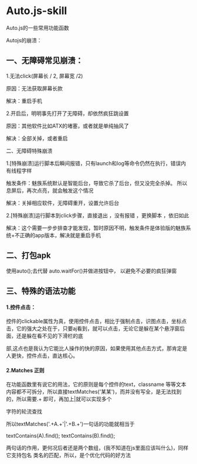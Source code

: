 # Auto.js-skill
Auto.js的一些常用功能函数

Autojs的崩溃：

## 一、无障碍常见崩溃：

1.无法click(屏幕长 / 2, 屏幕宽 /2)

原因：无法获取屏幕长款

解决：重启手机

2.开启后，明明事先打开了无障碍，却依然疯狂跳设置

原因：其他软件比如ATX的堵塞，或者就是单纯抽风了

解决：全部关掉，或者重启



二、无障碍特殊崩溃

1.[特殊崩溃]运行脚本后瞬间报错，只有launch和log等命令仍然在执行，错误内有线程字样 

触发条件：魅族系统默认是智能后台，导致它杀了后台，但又没完全杀掉。 所以息屏后，再次点亮，就会触发这个情况

解决：关掉相应软件，无障碍重开，设置允许后台

2.[特殊崩溃]运行脚本到click步骤，直接退出 ，没有报错 ，更换脚本 ，依旧如此

解决：这个需要一步步排查才能发现，暂时原因不明，触发条件是体验版的魅族系统+不正确的app版本，解决就是重启手机

## 二、打包apk

使用auto();去代替 auto.waitFor()并做进按钮中， 以避免不必要的疯狂弹窗

## 三、特殊的语法功能

#### 1.控件点击：

控件的clickable属性为真，使用控件点击，相比于强制点击，识图点击，坐标点击，它的强大之处在于，只要aj看到，就可以点击，无论它是躲在某个悬浮窗后面，还是躲在看不见的下滑栏的底

部,这点也是我认为它能比人操作的快的原因，如果使用其他点击方式，那肯定是人更快，控件点击，直达核心。

#### 2.Matches 正则

在功能函数里有说它的用法，它的原则是每个控件的text，classname 等等文本内容都不可拆分，所以直接textMatches('某某')，而并没有写全，是无法找到的，所以需要.+ 即可，再加上|就可以实现多个

字符的轮流查找

所以textMatches('.+A.+'|'.+B.+')一句话的功能就相当于

textContains(A).find();
textContains(B).find();

两句话的作用，更何况后者还是两个数组，(我不知道在js里面应该叫什么)，同样它支持包名 类名的匹配，所以，是个优化代码的好方法


